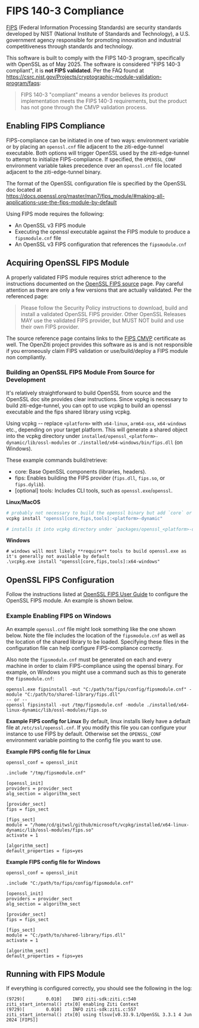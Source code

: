 # FIPS 140-3 Compliance

[FIPS](https://www.nist.gov/itl/fips-general-information) (Federal Information Processing Standards) are security
standards developed by NIST (National Institute of Standards and Technology), a U.S. government agency responsible for
promoting innovation and industrial competitiveness through standards and technology.

This software is built to comply with the FIPS 140-3 program, specifically with OpenSSL as of May 2025. The software is
considered "FIPS 140-3 compliant", it is **not FIPS validated**. Per the FAQ found at
https://csrc.nist.gov/Projects/cryptographic-module-validation-program/faqs:

> FIPS 140-3 "compliant" means a vendor believes its product implementation meets the FIPS 140-3 requirements,
> but the product has not gone through the CMVP validation process.

## Enabling FIPS Compliance

FIPS-compliance can be initiated in one of two ways: environment variable or by placing an `openssl.cnf` file adjacent to
the ziti-edge-tunnel executable. Both options will trigger OpenSSL used by the ziti-edge-tunnel
to attempt to initialize FIPS-compliance. If specified, the `OPENSSL_CONF` environment variable takes precedence over
an `openssl.cnf` file located adjacent to the ziti-edge-tunnel binary.

The format of the OpenSSL configuration file is specified by the OpenSSL doc located at
https://docs.openssl.org/master/man7/fips_module/#making-all-applications-use-the-fips-module-by-default

Using FIPS mode requires the following:

- An OpenSSL v3 FIPS module
- Executing the openssl executable against the FIPS module to produce a `fipsmodule.cnf` file
- An OpenSSL v3 FIPS configuration that references the `fipsmodule.cnf`

## Acquiring OpenSSL FIPS Module

A properly validated FIPS module requires strict adherence to the instructions documented on the 
[OpenSSL FIPS source](https://openssl-library.org/source/) page. Pay careful attention as there are only a few versions
that are actually validated. Per the referenced page:

> Please follow the Security Policy instructions to download, build and install a validated OpenSSL FIPS provider.
> Other OpenSSL Releases MAY use the validated FIPS provider, but MUST NOT build and use their own FIPS provider.

The source reference page contains links to the 
[FIPS CMVP](https://csrc.nist.gov/Projects/Cryptographic-Module-Validation-Program) certificate as well. The OpenZiti 
project provides this software as is and is not responsible if you erroneously claim FIPS validation or use/build/deploy
a FIPS module non compliantly.

### Building an OpenSSL FIPS Module From Source for Development

It's relatively straightforward to build OpenSSL from source and the OpenSSL doc site provides clear instructions.
Since vcpkg is necessary to build ziti-edge-tunnel, you can opt to use vcpkg to build an openssl executable and the fips
shared library using vcpkg.

Using vcpkg -- replace `<platform>` with `x64-linux`, `arm64-osx`, `x64-windows` etc., depending on your target
platform. This will generate a shared object into the vcpkg directory under 
`installed/openssl_<platform>-dynamic/lib/ossl-modules` or `./installed/x64-windows/bin/fips.dll` (on Windows).

These example commands build/retrieve:
* core: Base OpenSSL components (libraries, headers).
* fips: Enables building the FIPS provider (`fips.dll`, `fips.so`, or `fips.dylib`).
* [optional] tools: Includes CLI tools, such as `openssl.exe`/`openssl`.

**Linux/MacOS**
```sh
# probably not necessary to build the openssl binary but add `core` or `tools` as needed 
vcpkg install "openssl[core,fips,tools]:<platform>-dynamic"

# installs it into vcpkg directory under `packages/openssl_<platform>-dynamic/lib/ossl-modules`. 
```

**Windows**
```
# windows will most likely **require** tools to build openssl.exe as it's generally not available by default
.\vcpkg.exe install "openssl[core,fips,tools]:x64-windows"
```

## OpenSSL FIPS Configuration

Follow the instructions listed at [OpenSSL FIPS User Guide](https://docs.openssl.org/master/man7/fips_module) 
to configure the OpenSSL FIPS module. An example is shown below.


### Example Enabling FIPS on Windows

An example `openssl.cnf` file might look something like the one shown below. Note the file includes the location of the
`fipsmodule.cnf` as well as the location of the shared library to be loaded. Specifying these files in the configuration
file can help configure FIPS-compliance correctly.

Also note the `fipsmodule.cnf` must be generated on each and every machine in order to claim FIPS-compliance using
the openssl binary. For example, on Windows you might use a command such as this to generate the `fipsmodule.cnf`:

```text
openssl.exe fipsinstall -out "C:/path/to/fips/config/fipsmodule.cnf" -module "C:/path/to/shared-library/fips.dll"
-- or -- 
openssl fipsinstall -out /tmp/fipsmodule.cnf -module ./installed/x64-linux-dynamic/lib/ossl-modules/fips.so
```

**Example FIPS config for Linux**
By default, linux installs likely have a default file at `/etc/ssl/openssl.cnf`. If you modify this file you can configure
your instance to use FIPS by default. Otherwise set the `OPENSSL_CONF` environment variable pointing to the config file
you want to use.

**Example FIPS config file for Linux**
```text
openssl_conf = openssl_init

.include "/tmp/fipsmodule.cnf"

[openssl_init]
providers = provider_sect
alg_section = algorithm_sect

[provider_sect]
fips = fips_sect

[fips_sect]
module = "/home/cd/gitwsl/github/microsoft/vcpkg/installed/x64-linux-dynamic/lib/ossl-modules/fips.so"
activate = 1

[algorithm_sect]
default_properties = fips=yes
```


**Example FIPS config file for Windows**
```text
openssl_conf = openssl_init

.include "C:/path/to/fips/config/fipsmodule.cnf"

[openssl_init]
providers = provider_sect
alg_section = algorithm_sect

[provider_sect]
fips = fips_sect

[fips_sect]
module = "C:/path/to/shared-library/fips.dll"
activate = 1

[algorithm_sect]
default_properties = fips=yes
```

## Running with FIPS Module

If everything is configured correctly, you should see the following in the log:

```
(9729)[        0.010]    INFO ziti-sdk:ziti.c:540 ziti_start_internal() ztx[0] enabling Ziti Context
(9729)[        0.010]    INFO ziti-sdk:ziti.c:557 ziti_start_internal() ztx[0] using tlsuv[v0.33.9.1/OpenSSL 3.3.1 4 Jun 2024 [FIPS]]
```

